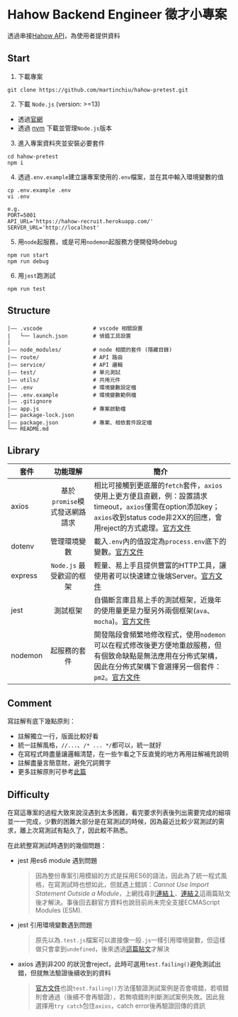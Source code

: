 # Hahow Backend Engineer 徵才小專案
透過串接[Hahow API](https://hahow-recruit.herokuapp.com)，為使用者提供資料
## Start
1. 下載專案
```
git clone https://github.com/martinchiu/hahow-pretest.git
```
2. 下載 `Node.js` (version: >=13)
- 透過[官網](https://nodejs.org/zh-tw)
- 透過 [nvm](https://www.casper.tw/development/2022/01/10/install-nvm/) 下載並管理`Node.js`版本
3. 進入專案資料夾並安裝必要套件
```
cd hahow-pretest
npm i
```
4. 透過`.env.example`建立讓專案使用的`.env`檔案，並在其中輸入環境變數的值
```
cp .env.example .env
vi .env
```
```
e.g.
PORT=5001
API_URL='https://hahow-recruit.herokuapp.com/'
SERVER_URL='http://localhost'
```
5. 用`node`起服務，或是可用`nodemon`起服務方便開發時debug
```
npm run start
npm run debug
```
6. 用`jest`跑測試
```
npm run test
```
## Structure
```
|—— .vscode                # vscode 相關設置
|   └── launch.json        # 偵錯工具設置
|
|—— node_modules/          # node 相關的套件 (隱藏目錄)
|—— route/                 # API 路由
|—— service/               # API 邏輯
|—— test/                  # 單元測試
|—— utils/                 # 共用元件
|—— .env                   # 環境變數設定檔
|—— .env.example           # 環境變數範例檔
|—— .gitignore
|—— app.js                 # 專案啟動檔
|—— package-lock.json
|—— package.json           # 專案、相依套件設定檔
└── README.md
```
## Library
|套件|功能理解| 簡介
|----|:----:|----|
|axios |基於`promise`模式發送網路請求|相比可接觸到更底層的`fetch`套件，`axios`使用上更方便且直觀，例：設置請求timeout，`axios`僅需在option添加key；`axios`收到status code非2XX的回應，會用reject的方式處理。[官方文件](https://axios-http.com/docs/intro)
|dotenv |管理環境變數 |載入`.env`內的值設定為`process.env`底下的變數。[官方文件](https://www.npmjs.com/package/dotenv?activeTab=readme)
|express |`Node.js` 最受歡迎的框架|輕量、易上手且提供豐富的HTTP工具，讓使用者可以快速建立後端Server。[官方文件](https://expressjs.com/)
|jest |測試框架 |自備斷言庫且易上手的測試框架，近幾年的使用量更是力壓另外兩個框架(`ava`、`mocha`)。[官方文件](https://jestjs.io)
|nodemon |起服務的套件 |開發階段會頻繁地修改程式，使用`nodemon`可以在程式修改後更方便地重啟服務，但有個致命缺點是無法應用在分佈式架構，因此在分佈式架構下會選擇另一個套件：`pm2`。[官方文件](https://www.npmjs.com/package/nodemon)
## Comment
寫註解有底下幾點原則：

* 註解獨立一行，版面比較好看
* 統一註解風格，`//...`、`/* ... */`都可以，統一就好
* 在寫程式時盡量讓邏輯清楚，在一些乍看之下反直覺的地方再用註解補充說明
* 註解盡量言簡意賅，避免冗詞贅字
* 更多註解原則可參考[此篇](https://tw-google-styleguide.readthedocs.io/en/latest/google-cpp-styleguide/comments.html)

## Difficulty
在寫這專案的過程大致來說沒遇到太多困難，看完要求列表後列出需要完成的細項並一一完成，少數的困難大部分是在寫測試的時候，因為最近比較少寫測試的需求，離上次寫測試有點久了，因此較不熟悉。

在此統整寫測試時遇到的幾個問題：
* jest 用es6 module 遇到問題
    > 因為整份專案引用模組的方式是採用ES6的語法，因此為了統一程式風格，在寫測試時也想如此，但就遇上錯誤：_Cannot Use Import Statement Outside a Module_，上網找尋到[連結１](https://stackoverflow.com/questions/35756479/does-jest-support-es6-import-export)、[連結２](https://stackoverflow.com/questions/74069138/node-js-experimental-vm-modules-command-line-option-vs-type-module-in-pac)這兩篇貼文後才解決。事後回去翻官方資料也說目前尚未完全支援ECMAScript Modules (ESM).

* jest 引用環境變數遇到問題
    > 原先以為`.test.js`檔案可以直接像一般`.js`一樣引用環境變數，但這樣做只會拿到`undefined`，後來透過[這篇貼文](https://stackoverflow.com/questions/50259025/using-env-files-for-unit-testing-with-jest)才解決

* axios 遇到非200 的狀況會reject，此時可選用`test.failing()`避免測試出錯，但就無法驗證後續收到的資料
    >[官方文件](https://jestjs.io/docs/api#testfailingname-fn-timeout)也說`test.failing()`方法僅驗證測試案例是否會噴錯，若噴錯則會通過（後續不會再驗證），若無噴錯則判斷測試案例失敗。因此我選擇用`try catch`包住`axios`，catch error後再驗證回傳的資訊
